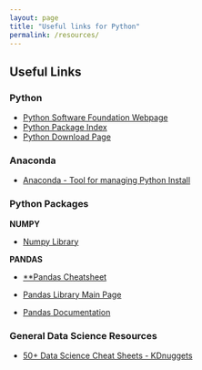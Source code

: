 ```yaml
---
layout: page
title: "Useful links for Python"
permalink: /resources/
---
```


## Useful Links

### Python

  * [Python Software Foundation Webpage](https://www.python.org/)
  * [Python Package Index](https://pypi.python.org/pypi)
  * [Python Download Page](https://www.python.org/downloads/)

### Anaconda

  * [Anaconda - Tool for managing Python Install](https://www.continuum.io/Anaconda-Overview)

### Python Packages

**NUMPY**
  * [Numpy Library](http://www.numpy.org/)

**PANDAS**
  * [\*\*Pandas Cheatsheet](https://github.com/pandas-dev/pandas/blob/master/doc/cheatsheet/Pandas_Cheat_Sheet.pdf)


  * [Pandas Library Main Page](http://pandas.pydata.org/)
  * [Pandas Documentation](http://pandas.pydata.org/pandas-docs/stable/)

### General Data Science Resources

  * [50+ Data Science Cheat Sheets - KDnuggets](http://www.kdnuggets.com/2015/07/good-data-science-machine-learning-cheat-sheets.html)
